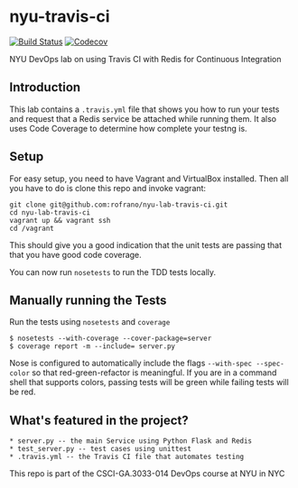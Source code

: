 # nyu-travis-ci

[![Build Status](https://travis-ci.org/rachitmehrotra1/nyu-lab-travis-ci.svg?branch=master)](https://travis-ci.org/rachitmehrotra1/nyu-lab-travis-ci)
[![Codecov](https://img.shields.io/codecov/c/github/rofrano/nyu-lab-travis-ci.svg)]()

NYU DevOps lab on using Travis CI with Redis for Continuous Integration

## Introduction

This lab contains a `.travis.yml` file that shows you how to run your tests and request that a Redis service be attached while running them. It also uses Code Coverage to determine how complete your testng is.

## Setup

For easy setup, you need to have Vagrant and VirtualBox installed. Then all you have to do is clone this repo and invoke vagrant:

    git clone git@github.com:rofrano/nyu-lab-travis-ci.git
    cd nyu-lab-travis-ci
    vagrant up && vagrant ssh
    cd /vagrant

This should give you a good indication that the unit tests are passing that that you have good code coverage.

You can now run `nosetests` to run the TDD tests locally.

## Manually running the Tests

Run the tests using `nosetests` and `coverage`

    $ nosetests --with-coverage --cover-package=server
    $ coverage report -m --include= server.py

Nose is configured to automatically include the flags `--with-spec --spec-color` so that red-green-refactor is meaningful. If you are in a command shell that supports colors, passing tests will be green while failing tests will be red.

## What's featured in the project?

    * server.py -- the main Service using Python Flask and Redis
    * test_server.py -- test cases using unittest
    * .travis.yml -- the Travis CI file that automates testing

This repo is part of the CSCI-GA.3033-014 DevOps course at NYU in NYC
